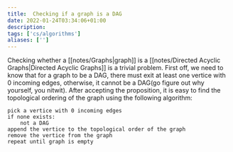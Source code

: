 ```yaml
---
title:  Checking if a graph is a DAG
date: 2022-01-24T03:34:06+01:00
description: 
tags: ['cs/algorithms']
aliases: ['']
---
```

Checking whether a [[notes/Graphs|graph]] is a [[notes/Directed Acyclic Graphs|Directed Acyclic Graphs]] is a trivial problem. First off, we need to know that for a graph to be a DAG, there must exit at least one vertice with $0$ incoming edges, otherwise, it cannot be a DAG(go figure out why yourself, you nitwit). After accepting the proposition, it is easy to find the topological ordering of the graph using the following algorithm:

```
pick a vertice with 0 incoming edges
if none exists:
	not a DAG
append the vertice to the topological order of the graph
remove the vertice from the graph
repeat until graph is empty
```

